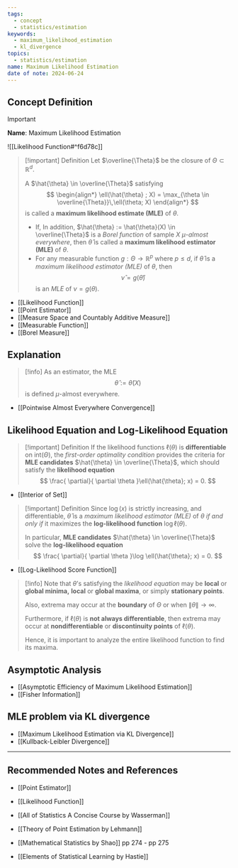 ```yaml
---
tags:
  - concept
  - statistics/estimation
keywords:
  - maximum_likelihood_estimation
  - kl_divergence
topics:
  - statistics/estimation
name: Maximum Likelihood Estimation
date of note: 2024-06-24
---
```


## Concept Definition

>[!important]
>**Name**: Maximum Likelihood Estimation

![[Likelihood Function#^f6d78c]]

>[!important] Definition
>Let $\overline{\Theta}$ be the closure of $\Theta \subset \mathbb{R}^{d}$. 
>
>A $\hat{\theta} \in \overline{\Theta}$ satisfying 
>$$
>\begin{align*}
>\ell(\hat{\theta} ; X) = \max_{\theta \in \overline{\Theta}}\,\ell(\theta; X)
>\end{align*}
>$$
>is called a **maximum likelihood estimate (MLE)** of $\theta$. 
>
>- If, In addition,  $\hat{\theta} := \hat{\theta}(X)  \in \overline{\Theta}$ is a *Borel function* of sample $X$  *$\mu$-almost everywhere*, then $\hat{\theta}$ is called a **maximum likelihood estimator (MLE)** of $\theta$. 
>- For any measurable function $g: \Theta \to \mathbb{R}^{p}$ where $p \le d$, if $\hat{\theta}$ is a *maximum likelihood estimator (MLE)* of $\theta$, then $$\hat{\nu} = g(\hat{\theta})$$ is an *MLE* of $\nu = g(\theta).$

- [[Likelihood Function]]
- [[Point Estimator]]
- [[Measure Space and Countably Additive Measure]]
- [[Measurable Function]]
- [[Borel Measure]]

## Explanation

>[!info]
>As an estimator, the MLE $$\hat{\theta} := \hat{\theta}(X)$$ is defined $\mu$-almost everywhere.

- [[Pointwise Almost Everywhere Convergence]]

## Likelihood Equation and Log-Likelihood Equation

>[!important] Definition
>If the likelihood functions  $\ell(\theta)$ is **differentiable** on  $\text{int}(\Theta)$, the *first-order optimality condition* provides the criteria for **MLE candidates** $\hat{\theta} \in \overline{\Theta}$, which should satisfy the **likelihood equation**
>$$
>\frac{ \partial}{ \partial \theta }\ell(\hat{\theta}; x) = 0.  
>$$

- [[Interior of Set]]

>[!important] Definition
>Since $\log(x)$ is strictly increasing, and differentiable, $\hat{\theta}$ is a *maximum likelihood estimator (MLE)* of $\theta$ *if and only if* it maximizes the **log-likelihood function** $\log \ell(\theta)$. 
>
>In particular, **MLE candidates** $\hat{\theta} \in \overline{\Theta}$ solve the **log-likelihood equation**
>$$
>\frac{ \partial}{ \partial \theta }\log \ell(\hat{\theta}; x) = 0.  
>$$

- [[Log-Likelihood Score Function]]


>[!info]
>Note that $\theta$’s satisfying the *likelihood equation* may be **local** or **global minima,** **local** or **global maxima**, or simply **stationary points**. 
>
>Also, extrema may occur at the **boundary** of $\Theta$ or when $\lVert \theta \rVert \to \infty$. 
>
>Furthermore, if $\ell(\theta)$ is **not always differentiable**, then extrema may occur at **nondifferentiable** or **discontinuity points** of $\ell(\theta)$. 
>
>Hence, it is important to analyze the entire likelihood function to find its maxima.

## Asymptotic Analysis

- [[Asymptotic Efficiency of Maximum Likelihood Estimation]]
- [[Fisher Information]]


## MLE problem via KL divergence

- [[Maximum Likelihood Estimation via KL Divergence]]
- [[Kullback-Leibler Divergence]]







-----------
##  Recommended Notes and References


- [[Point Estimator]]
- [[Likelihood Function]]




- [[All of Statistics A Concise Course by Wasserman]]
- [[Theory of Point Estimation by Lehmann]]
- [[Mathematical Statistics by Shao]] pp 274 - pp 275
- [[Elements of Statistical Learning by Hastie]]